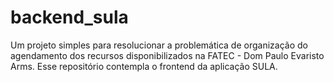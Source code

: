 # backend_sula
Um projeto simples para resolucionar a problemática de organização do agendamento dos recursos disponibilizados na FATEC - Dom Paulo Evaristo Arms. Esse repositório contempla o frontend da aplicação SULA.
